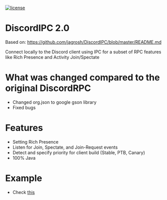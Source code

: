 [license]: https://img.shields.io/badge/License-Apache%202.0-lightgrey.svg
[ ![license][] ](https://github.com/cmclient/DiscordIPC2/blob/master/LICENSE)

# DiscordIPC 2.0
Based on: https://github.com/jagrosh/DiscordIPC/blob/master/README.md

Connect locally to the Discord client using IPC for a subset of RPC features like Rich Presence and Activity Join/Spectate

# What was changed compared to the original DiscordRPC

- Changed org.json to google gson library
- Fixed bugs

# Features

- Setting Rich Presence
- Listen for Join, Spectate, and Join-Request events
- Detect and specify priority for client build (Stable, PTB, Canary)
- 100% Java

# Example

- Check [this](https://github.com/cmclient/DiscordIPC2/blob/master/src/main/java/com/jagrosh/discordipc/IPCTest.java)
